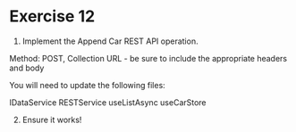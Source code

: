 # Exercise 12

1. Implement the Append Car REST API operation.

Method: POST, Collection URL - be sure to include the appropriate headers and body

You will need to update the following files:

IDataService
RESTService
useListAsync
useCarStore

2. Ensure it works!